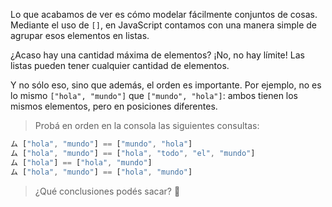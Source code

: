 Lo que acabamos de ver es cómo modelar fácilmente conjuntos de cosas. Mediante el uso de `[]`, en JavaScript contamos con una manera simple de agrupar esos elementos en listas.

¿Acaso hay una cantidad máxima de elementos? ¡No, no hay límite! Las listas pueden tener cualquier cantidad de elementos.

Y no sólo eso, sino que además, el orden es importante. Por ejemplo, no es lo mismo `["hola", "mundo"]` que `["mundo", "hola"]`: ambos tienen los mismos elementos, pero en posiciones diferentes. 

> Probá en orden en la consola las siguientes consultas: 
> 
``` javascript
ム ["hola", "mundo"] == ["mundo", "hola"]
ム ["hola", "mundo"] == ["hola", "todo", "el", "mundo"]
ム ["hola"] == ["hola", "mundo"]
ム ["hola", "mundo"] == ["hola", "mundo"]
```

> ¿Qué conclusiones podés sacar? :thought_balloon:

